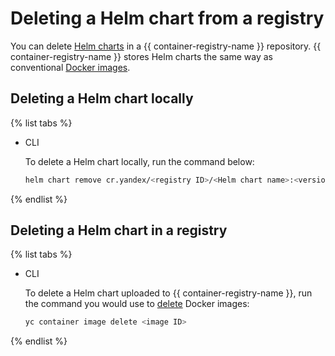 # Deleting a Helm chart from a registry

You can delete [Helm charts](https://helm.sh/docs/topics/charts/) in a {{ container-registry-name }} repository. {{ container-registry-name }} stores Helm charts the same way as conventional [Docker images](../../concepts/docker-image.md).

## Deleting a Helm chart locally

{% list tabs %}

- CLI

  To delete a Helm chart locally, run the command below:

  ```bash
  helm chart remove cr.yandex/<registry ID>/<Helm chart name>:<version>
  ```

{% endlist %}

## Deleting a Helm chart in a registry

{% list tabs %}

- CLI

  To delete a Helm chart uploaded to {{ container-registry-name }}, run the command you would use to [delete](../docker-image/docker-image-delete.md) Docker images:

  ```bash
  yc container image delete <image ID>
  ```

{% endlist %}